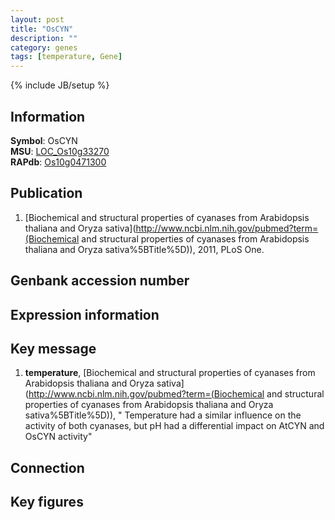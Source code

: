```yaml
---
layout: post
title: "OsCYN"
description: ""
category: genes
tags: [temperature, Gene]
---
```

{% include JB/setup %}

## Information
__Symbol__: OsCYN  
__MSU__: [LOC_Os10g33270](http://rice.plantbiology.msu.edu/cgi-bin/ORF_infopage.cgi?orf=LOC_Os10g33270)  
__RAPdb__: [Os10g0471300](http://rapdb.dna.affrc.go.jp/viewer/gbrowse_details/irgsp1?name=Os10g0471300)  

## Publication
1. [Biochemical and structural properties of cyanases from Arabidopsis thaliana and Oryza sativa](http://www.ncbi.nlm.nih.gov/pubmed?term=(Biochemical and structural properties of cyanases from Arabidopsis thaliana and Oryza sativa%5BTitle%5D)), 2011, PLoS One.

## Genbank accession number

## Expression information

## Key message
1. __temperature__, [Biochemical and structural properties of cyanases from Arabidopsis thaliana and Oryza sativa](http://www.ncbi.nlm.nih.gov/pubmed?term=(Biochemical and structural properties of cyanases from Arabidopsis thaliana and Oryza sativa%5BTitle%5D)), " Temperature had a similar influence on the activity of both cyanases, but pH had a differential impact on AtCYN and OsCYN activity"

## Connection

## Key figures


